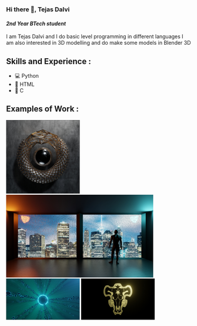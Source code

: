 ### Hi there 👋, Tejas Dalvi
#### *2nd Year BTech student*
I am Tejas Dalvi and I do basic level programming in different languages
I am also interested in 3D modelling and do make some models in Blender 3D

## Skills and Experience :
* 💻 Python
* 📱 HTML
* 🚀 C

## Examples of Work : 

<img src="https://github.com/Tejas-358/Tejas-358/blob/main/Silver.jpg" width=200>
<img src="https://github.com/Tejas-358/Tejas-358/blob/main/color.jpg" width=400>
<img src="https://github.com/Tejas-358/Tejas-358/blob/main/stars2.jpg", width=200>
<img src="https://github.com/Tejas-358/Tejas-358/blob/main/gold%20bull.jpg", width=200>
